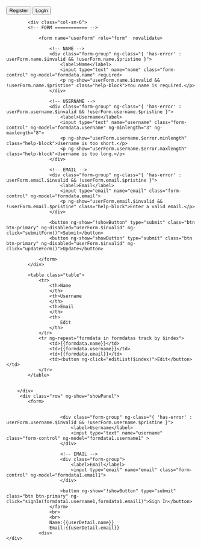 <!DOCTYPE html>
<html>
<head>
    <title>Form validation</title>
    <link rel="stylesheet" href="dist/css/bootstrap.css">
    <link href="dist/js/jquery.min.js">
    <script src="https://ajax.googleapis.com/ajax/libs/angularjs/1.6.9/angular.min.js"></script>
    <script src="validation10.js"></script>

</head>
<body><br>


<div ng-app="validationApp" ng-controller="mainController">
    <div>
        <button ng-click="register()">Register</button>
        <button ng-click="login()">Login</button>
    </div>
    <div class="container">
        <div class="row" ng-show="!showPanel">  
           
            <div class="col-sm-6">
            <!-- FORM ============ -->
          
                <form name="userForm" role="form"  novalidate>

                    <!-- NAME -->
                    <div class="form-group" ng-class="{ 'has-error' : userForm.name.$invalid && !userForm.name.$pristine }">
                        <label>Name</label>
                        <input type="text" name="name" class="form-control" ng-model="formdata.name" required>
                        <p ng-show="userForm.name.$invalid && !userForm.name.$pristine" class="help-block">You name is required.</p>
                    </div>
                  
                    <!-- USERNAME -->
                    <div class="form-group" ng-class="{ 'has-error' : userForm.username.$invalid && !userForm.username.$pristine }">
                        <label>Username</label>
                        <input type="text" name="username" class="form-control" ng-model="formdata.username" ng-minlength="3" ng-maxlength="8">
                        <p ng-show="userForm.username.$error.minlength" class="help-block">Username is too short.</p>
                        <p ng-show="userForm.username.$error.maxlength" class="help-block">Username is too long.</p>
                    </div>
                    
                    <!-- EMAIL -->
                    <div class="form-group" ng-class="{ 'has-error' : userForm.email.$invalid && !userForm.email.$pristine }">
                        <label>Email</label>
                        <input type="email" name="email" class="form-control" ng-model="formdata.email">
                        <p ng-show="userForm.email.$invalid && !userForm.email.$pristine" class="help-block">Enter a valid email.</p>
                    </div>
                    
                    <button ng-show="!showButton" type="submit" class="btn btn-primary" ng-disabled="userForm.$invalid" ng-click="submitForm()">Submit</button>
                    <button ng-show="showButton" type="submit" class="btn btn-primary" ng-disabled="userForm.$invalid" ng-click="updateForm()">Update</button>
                    
                </form>
            </div>

            <table class="table">
                <tr>
                    <th>Name
                    </th>
                    <th>Username
                    </th>
                    <th>Email
                    </th>
                    <th>
                        Edit
                    </th>
                </tr>
                <tr ng-repeat="formdata in formdatas track by $index">
                    <td>{{formdata.name}}</td>
                    <td>{{formdata.username}}</td>
                    <td>{{formdata.email}}</td>
                    <td><button ng-click="editList($index)">Edit</button></td>
                </tr>
            </table>
          
            
        </div>
         <div class="row" ng-show="showPanel"> 
            <form>

                        
                        <div class="form-group" ng-class="{ 'has-error' : userForm.username.$invalid && !userForm.username.$pristine }">
                            <label>Username</label>
                            <input type="text" name="username" class="form-control" ng-model="formdata1.username1" >
                        </div>
                        
                        <!-- EMAIL -->
                        <div class="form-group">
                            <label>Email</label>
                            <input type="email" name="email" class="form-control" ng-model="formdata1.email1">
                        </div>
                        
                        <button ng-show="!showButton" type="submit" class="btn btn-primary" ng-click="signIn(formdata1.username1,formdata1.email1)">Sign In</button>
                    </form>
                    <br>
                    <br>
                    Name:{{userDetail.name}}
                    Email:{{userDetail.email}}
                <div>
    </div>
</div>

</body>
</html>
